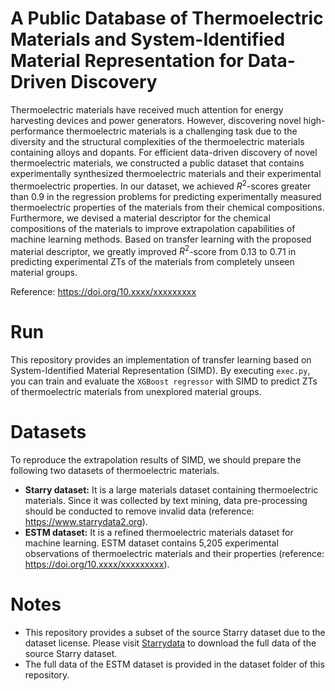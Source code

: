 # A Public Database of Thermoelectric Materials and System-Identified Material Representation for Data-Driven Discovery
Thermoelectric materials have received much attention for energy harvesting devices and power generators. However, discovering novel high-performance thermoelectric materials is a challenging task due to the diversity and the structural complexities of the thermoelectric materials containing alloys and dopants. For efficient data-driven discovery of novel thermoelectric materials, we constructed a public dataset that contains experimentally synthesized thermoelectric materials and their experimental thermoelectric properties. In our dataset, we achieved $R^2$-scores greater than 0.9 in the regression problems for predicting experimentally measured thermoelectric properties of the materials from their chemical compositions. Furthermore, we devised a material descriptor for the chemical compositions of the materials to improve extrapolation capabilities of machine learning methods. Based on transfer learning with the proposed material descriptor, we greatly improved $R^2$-score from 0.13 to 0.71 in predicting experimental ZTs of the materials from completely unseen material groups.

Reference: https://doi.org/10.xxxx/xxxxxxxxx

# Run
This repository provides an implementation of transfer learning based on System-Identified Material Representation (SIMD). By executing ``exec.py``, you can train and evaluate the ``XGBoost regressor`` with SIMD to predict ZTs of thermoelectric materials from unexplored material groups.

# Datasets
To reproduce the extrapolation results of SIMD, we should prepare the following two datasets of thermoelectric materials.
- **Starry dataset:** It is a large materials dataset containing thermoelectric materials. Since it was collected by text mining, data pre-processing should be conducted to remove invalid data (reference: https://www.starrydata2.org).
- **ESTM dataset:** It is a refined thermoelectric materials dataset for machine learning. ESTM dataset contains 5,205 experimental observations of thermoelectric materials and their properties (reference: https://doi.org/10.xxxx/xxxxxxxxx).

# Notes
- This repository provides a subset of the source Starry dataset due to the dataset license. Please visit [Starrydata](https://www.starrydata2.org) to download the full data of the source Starry dataset.
- The full data of the ESTM dataset is provided in the dataset folder of this repository.
